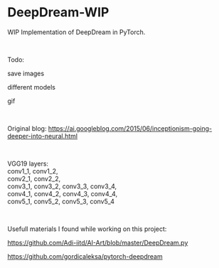 # DeepDream-WIP

WIP Implementation of DeepDream in PyTorch.

<br>


Todo:

  save images
  
  different models
  
  gif
  
<br>


Original blog: https://ai.googleblog.com/2015/06/inceptionism-going-deeper-into-neural.html

<br>

VGG19 layers: \
conv1_1, conv1_2, \
conv2_1, conv2_2, \
conv3_1, conv3_2, conv3_3, conv3_4, \
conv4_1, conv4_2, conv4_3, conv4_4, \
conv5_1, conv5_2, conv5_3, conv5_4 


<br>

Usefull materials I found while working on this project:

https://github.com/Adi-iitd/AI-Art/blob/master/DeepDream.py

https://github.com/gordicaleksa/pytorch-deepdream
